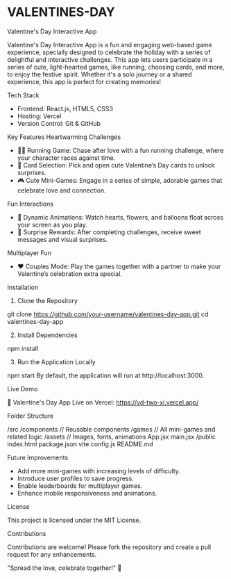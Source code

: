 # VALENTINES-DAY

Valentine's Day Interactive App

Valentine's Day Interactive App is a fun and engaging web-based game experience, specially designed to celebrate the holiday with a series of delightful and interactive challenges. This app lets users participate in a series of cute, light-hearted games, like running, choosing cards, and more, to enjoy the festive spirit. Whether it's a solo journey or a shared experience, this app is perfect for creating memories!

Tech Stack

- Frontend: React.js, HTML5, CSS3
- Hosting: Vercel
- Version Control: Git & GitHub

Key Features
Heartwarming Challenges

- 🏃‍♂️ Running Game: Chase after love with a fun running challenge, where your character races against time.
- 💌 Card Selection: Pick and open cute Valentine’s Day cards to unlock surprises.
- 🎮 Cute Mini-Games: Engage in a series of simple, adorable games that celebrate love and connection.

Fun Interactions

- 🌸 Dynamic Animations: Watch hearts, flowers, and balloons float across your screen as you play.
- 🎉 Surprise Rewards: After completing challenges, receive sweet messages and visual surprises.

Multiplayer Fun

- ❤️ Couples Mode: Play the games together with a partner to make your Valentine’s celebration extra special.

Installation
1. Clone the Repository

git clone https://github.com/your-username/valentines-day-app.git
cd valentines-day-app

2. Install Dependencies

npm install

3. Run the Application Locally

npm start
By default, the application will run at http://localhost:3000.

Live Demo

🔗 Valentine's Day App Live on Vercel: https://vd-two-xi.vercel.app/

Folder Structure

/src
  /components
    // Reusable components
  /games
    // All mini-games and related logic
  /assets
    // Images, fonts, animations
  App.jsx
  main.jsx
/public
  index.html
package.json
vite.config.js
README.md

Future Improvements

- Add more mini-games with increasing levels of difficulty.
- Introduce user profiles to save progress.
- Enable leaderboards for multiplayer games.
- Enhance mobile responsiveness and animations.

License

This project is licensed under the MIT License.

Contributions

Contributions are welcome! Please fork the repository and create a pull request for any enhancements.


"Spread the love, celebrate together!" 💖

